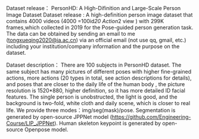 Dataset release：
PersonHD: A High-Difinition and Large-Scale Person Image Dataset
Dataset release :
A high-definition  person image dataset that contains 4000 videos (4000 =100id*20 Action*2 view ) with 299K frames,which collected in 2019 for the Pose-guided person generation task. The data can be obtained by sending an email to me (tongxueqing2020@ia.ac.cn) via an official email (not use qq, gmail, etc.) including your institution/company information and the purpose on the dataset.

Dataset description：
There are 100 subjects in PersonHD dataset. The same subject has many pictures of different poses with higher fine-grained actions, more actions (20 types in total, see action descriptions for details), and poses that are closer to the daily life of the human body , the picture resolution is 1520*880, higher definition, so it has more detailed ID facial features. The single person is unobstructed, the light is good, and the background is two-fold, white cloth and  daily scene, which is closer to real life. We provide three modes：img/seg(mask)/pose. Segmentation is generated by open-source JPPNet model (https://github.com/Engineering-Course/LIP_JPPNet). Human skeleton keypoint is generated by open-source Openpose model. 
